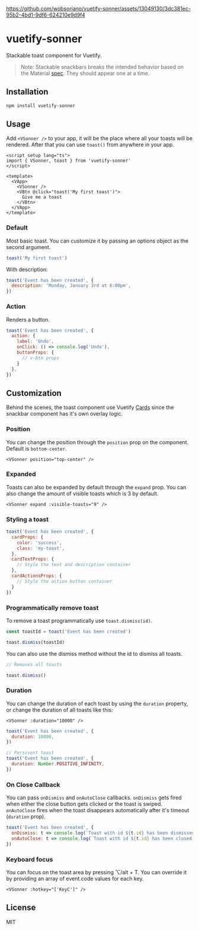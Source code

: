 https://github.com/wobsoriano/vuetify-sonner/assets/13049130/3dc381ec-95b2-4bd1-9df6-624210e9d9f4


# vuetify-sonner

Stackable toast component for Vuetify.

> Note: Stackable snackbars breaks the intended behavior based on the Material [spec](https://m2.material.io/components/snackbars#behavior). They should appear one at a time.

## Installation

```bash
npm install vuetify-sonner
```

## Usage

Add `<VSonner />` to your app, it will be the place where all your toasts will be rendered. After that you can use `toast()` from anywhere in your app.

```vue
<script setup lang="ts">
import { VSonner, toast } from 'vuetify-sonner'
</script>

<template>
  <VApp>
    <VSonner />
    <VBtn @click="toast('My first toast')">
      Give me a toast
    </VBtn>
  </VApp>
</template>
```

### Default

Most basic toast. You can customize it by passing an options object as the second argument.

```js
toast('My first toast')
```

With description:

```js
toast('Event has been created', {
  description: 'Monday, January 3rd at 6:00pm',
})
```

### Action

Renders a button.

```js
toast('Event has been created', {
  action: {
    label: 'Undo',
    onClick: () => console.log('Undo'),
    buttonProps: {
      // v-btn props
    }
  },
})
```

## Customization

Behind the scenes, the toast component use Vuetify [Cards](https://vuetifyjs.com/en/components/cards/) since the snackbar component has it's own overlay logic.

### Position

You can change the position through the `position` prop on the <VSonner /> component. Default is `bottom-center`.

```vue
<VSonner position="top-center" />
```

### Expanded

Toasts can also be expanded by default through the `expand` prop. You can also change the amount of visible toasts which is 3 by default.

```vue
<VSonner expand :visible-toasts="9" />
```

### Styling a toast

```js
toast('Event has been created', {
  cardProps: {
    color: 'success',
    class: 'my-toast',
  },
  cardTextProps: {
    // Style the text and description container
  },
  cardActionsProps: {
    // Style the action button container
  }
})
```

### Programmatically remove toast

To remove a toast programmatically use `toast.dismiss(id)`.

```js
const toastId = toast('Event has been created')

toast.dismiss(toastId)
```

You can also use the dismiss method without the id to dismiss all toasts.

```js
// Removes all toasts

toast.dismiss()
```

### Duration

You can change the duration of each toast by using the `duration` property, or change the duration of all toasts like this:

```vue
<VSonner :duration="10000" />
```

```js
toast('Event has been created', {
  duration: 10000,
})

// Persisent toast
toast('Event has been created', {
  duration: Number.POSITIVE_INFINITY,
})
```

### On Close Callback

You can pass `onDismiss` and `onAutoClose` callbacks. `onDismiss` gets fired when either the close button gets clicked or the toast is swiped. `onAutoClose` fires when the toast disappears automatically after it's timeout (`duration` prop).

```js
toast('Event has been created', {
  onDismiss: t => console.log(`Toast with id ${t.id} has been dismissed`),
  onAutoClose: t => console.log(`Toast with id ${t.id} has been closed automatically`),
})
```

### Keyboard focus

You can focus on the toast area by pressing ⌥/alt + T. You can override it by providing an array of event.code values for each key.

```vue
<VSonner :hotkey="['KeyC']" />
```

## License

MIT

